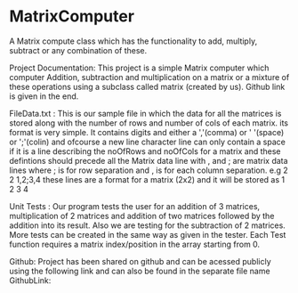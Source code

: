 # MatrixComputer
A Matrix compute class which has the functionality to add, multiply, subtract or any combination of these.


Project Documentation:
This project is a simple Matrix computer which computer Addition, subtraction and multiplication on a matrix or a mixture of these operations using a subclass called matrix (created by us). Github link is given in the end.



FileData.txt : This is our sample file in which the data for all the matrices is stored along with the number of rows and number of cols of each matrix.
its format is very simple. It contains digits and either a ','(comma) or ' '(space) or ';'(colin) and ofcourse a new line character
line can only contain a space if it is a line describing the noOfRows and noOfCols for a matrix and these defintions should precede all the Matrix data
line with , and ; are matrix data lines where ; is for row separation and , is for each column separation. e.g
2 2
1,2;3,4
these lines are a format for a matrix (2x2) and it will be stored as 
1 2
3 4



Unit Tests : Our program tests the user for an addition of 3 matrices, multiplication of 2 matrices and addition of two matrices followed by the addition into its result. Also we are testing for the subtraction of 2 matrices.
More tests can be created in the same way as given in the tester. Each Test function requires a matrix index/position in the array starting from 0.

Github: Project has been shared on github and can be acessed publicly using the following link and can also be found in the separate file name GithubLink:
